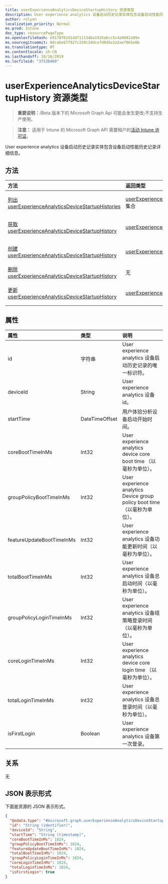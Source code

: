 ```yaml
---
title: userExperienceAnalyticsDeviceStartupHistory 资源类型
description: User experience analytics 设备启动历史记录实体包含设备启动性能历史记录详细信息。
author: rolyon
localization_priority: Normal
ms.prod: Intune
doc_type: resourcePageType
ms.openlocfilehash: e9178f62d1dd711134ba1925a6cc5c4a9082a99e
ms.sourcegitcommit: 0dcabe677927c259c2ddcefd0d5e2a2aef065e8b
ms.translationtype: MT
ms.contentlocale: zh-CN
ms.lasthandoff: 10/16/2019
ms.locfileid: "37538460"
---
```

# <a name="userexperienceanalyticsdevicestartuphistory-resource-type"></a>userExperienceAnalyticsDeviceStartupHistory 资源类型

> **重要说明：**/Beta 版本下的 Microsoft Graph Api 可能会发生更改;不支持生产使用。

> **注意：** 适用于 Intune 的 Microsoft Graph API 需要租户的[活动 Intune 许可证](https://go.microsoft.com/fwlink/?linkid=839381)。

User experience analytics 设备启动历史记录实体包含设备启动性能历史记录详细信息。

## <a name="methods"></a>方法
|方法|返回类型|说明|
|:---|:---|:---|
|[列出 userExperienceAnalyticsDeviceStartupHistories](../api/intune-devices-userexperienceanalyticsdevicestartuphistory-list.md)|[userExperienceAnalyticsDeviceStartupHistory](../resources/intune-devices-userexperienceanalyticsdevicestartuphistory.md)集合|列出[userExperienceAnalyticsDeviceStartupHistory](../resources/intune-devices-userexperienceanalyticsdevicestartuphistory.md)对象的属性和关系。|
|[获取 userExperienceAnalyticsDeviceStartupHistory](../api/intune-devices-userexperienceanalyticsdevicestartuphistory-get.md)|[userExperienceAnalyticsDeviceStartupHistory](../resources/intune-devices-userexperienceanalyticsdevicestartuphistory.md)|读取[userExperienceAnalyticsDeviceStartupHistory](../resources/intune-devices-userexperienceanalyticsdevicestartuphistory.md)对象的属性和关系。|
|[创建 userExperienceAnalyticsDeviceStartupHistory](../api/intune-devices-userexperienceanalyticsdevicestartuphistory-create.md)|[userExperienceAnalyticsDeviceStartupHistory](../resources/intune-devices-userexperienceanalyticsdevicestartuphistory.md)|创建新的[userExperienceAnalyticsDeviceStartupHistory](../resources/intune-devices-userexperienceanalyticsdevicestartuphistory.md)对象。|
|[删除 userExperienceAnalyticsDeviceStartupHistory](../api/intune-devices-userexperienceanalyticsdevicestartuphistory-delete.md)|无|删除[userExperienceAnalyticsDeviceStartupHistory](../resources/intune-devices-userexperienceanalyticsdevicestartuphistory.md)。|
|[更新 userExperienceAnalyticsDeviceStartupHistory](../api/intune-devices-userexperienceanalyticsdevicestartuphistory-update.md)|[userExperienceAnalyticsDeviceStartupHistory](../resources/intune-devices-userexperienceanalyticsdevicestartuphistory.md)|更新[userExperienceAnalyticsDeviceStartupHistory](../resources/intune-devices-userexperienceanalyticsdevicestartuphistory.md)对象的属性。|

## <a name="properties"></a>属性
|属性|类型|说明|
|:---|:---|:---|
|id|字符串|User experience analytics 设备启动历史记录的唯一标识符。|
|deviceId|String|User experience analytics 设备 id。|
|startTime|DateTimeOffset|用户体验分析设备启动开始时间。|
|coreBootTimeInMs|Int32|User experience analytics device core boot time （以毫秒为单位）。|
|groupPolicyBootTimeInMs|Int32|User experience analytics Device group policy boot time （以毫秒为单位）。|
|featureUpdateBootTimeInMs|Int32|User experience analytics 设备功能更新时间（以毫秒为单位）。|
|totalBootTimeInMs|Int32|User experience analytics 设备总启动时间（以毫秒为单位）。|
|groupPolicyLoginTimeInMs|Int32|User experience analytics 设备组策略登录时间（以毫秒为单位）。|
|coreLoginTimeInMs|Int32|User experience analytics device core login time （以毫秒为单位）。|
|totalLoginTimeInMs|Int32|User experience analytics 设备总登录时间（以毫秒为单位）。|
|isFirstLogin|Boolean|User experience analytics 设备第一次登录。|

## <a name="relationships"></a>关系
无

## <a name="json-representation"></a>JSON 表示形式
下面是资源的 JSON 表示形式。
<!-- {
  "blockType": "resource",
  "keyProperty": "id",
  "@odata.type": "microsoft.graph.userExperienceAnalyticsDeviceStartupHistory"
}
-->
``` json
{
  "@odata.type": "#microsoft.graph.userExperienceAnalyticsDeviceStartupHistory",
  "id": "String (identifier)",
  "deviceId": "String",
  "startTime": "String (timestamp)",
  "coreBootTimeInMs": 1024,
  "groupPolicyBootTimeInMs": 1024,
  "featureUpdateBootTimeInMs": 1024,
  "totalBootTimeInMs": 1024,
  "groupPolicyLoginTimeInMs": 1024,
  "coreLoginTimeInMs": 1024,
  "totalLoginTimeInMs": 1024,
  "isFirstLogin": true
}
```



